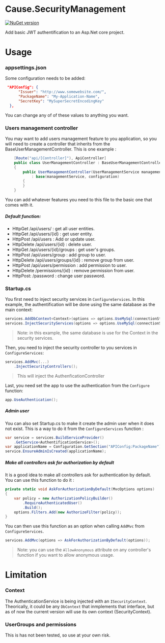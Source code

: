 # Cause.SecurityManagement
[![NuGet version](https://badge.fury.io/nu/Cause.SecurityManagement.svg)](https://badge.fury.io/nu/Cause.SecurityManagement)

Add basic JWT authentification to an Asp.Net core project.

# Usage
### appsettings.json
Some configuration needs to be added:
```json
 "APIConfig": {
      "Issuer": "http://www.somewebsite.com/",
      "PackageName": "My-Application-Name",
      "SecretKey": "MySuperSecretEncodingKey"
  },
```
You can change any of of these values to anything you want.

### Users management controller
You may want to add users management feature to you application, so you will need to create a controller that inherits from the BaseUserManagementController.  This is one example :
```cs
	[Route("api/[Controller]"), ApiController]
	public class UserManagementController : BaseUserManagementController<UserManagementService>
	{
		public UserManagementController(UserManagementService managementService, IConfiguration configuration)
			: base(managementService, configuration)
		{			
		}
	}
```

You can add whatever features you need to this file to the basic one that comes with it.

##### Default function:
 - HttpGet /api/users/ : get all user entities.
 - HttpGet /api/users/{id} : get user entity.
 - HttpPost /api/users : Add or update user.
 - HttpDelete /api/users/{id} : delete user.
 - HttpGet /api/users/{id}/groups : get user's groups.
 - HttpPost /api/users/group : add group to user.
 - HttpDelete /api/users/groups/{id} : remove group from user.
 - HttpPost /api/users/permission : add permission to user.
 - HttpDelete /permissions/{id} : remove permission from user.
 - HttpPost: /password : change user password.

### Startup.cs
You first need to inject security services  in `ConfigureServices`.  In this example, the authentification will be done using the same database as the main context:

```cs
services.AddDbContext<Context>(options => options.UseMySql(connectionString));
services.InjectSecurityServices(options => options.UseMySql(connectionString));
```
> Note: in this example, the same database is use for the Context in the security services.

Then, you need to inject the security controller to you services in `ConfigureServices`:
```cs
services.AddMvc(...)
    .InjectSecurityControllers();
```
> This will inject the AuthenficationController 

Last, you need set the app to use the authentication from the `Configure` function:
```cs
app.UseAuthentication();
```
##### Admin user
You can also set Startup.cs to make it create the admin user when it does not exist.  This is a way to do it from the `ConfigureServices` function :
```cs
var service = services.BuildServiceProvider()
	.GetService<AuthentificationService>();
var applicationName = Configuration.GetSection("APIConfig:PackageName").Value;
service.EnsureAdminIsCreated(applicationName);
```

##### Make all controllers ask for authorization by default
It is a good idea to make all controllers ask for authentication by default.  You can use this function to do it :
```cs
private static void AskForAuthorizationByDefault(MvcOptions options)
{
	var policy = new AuthorizationPolicyBuilder()
		.RequireAuthenticatedUser()
		.Build();
	options.Filters.Add(new AuthorizeFilter(policy));
}
```

You can then use this function as an option when calling `AddMvc` from `ConfigureServices`.
```cs
services.AddMvc(options => AskForAuthorizationByDefault(options));
```
> Note: you can use the `AllowAnonymous` attribute on any controller's function if you want to allow anonymous usage.

# Limitation
### Context
The AuthenticationService is being injected with an `ISecurityContext`.  Theorically, it could be any `DbContext` that inmplements that interface, but as of now the current version will use its own context (SecurityContext).
### UserGroups and permissions
This is has not been tested, so use at your own risk.
